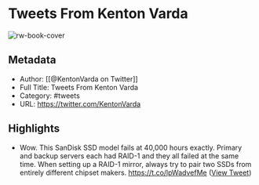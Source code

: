 # Tweets From Kenton Varda

![rw-book-cover](https://pbs.twimg.com/profile_images/1165386800191303680/MIYOrXsN.jpg)

## Metadata
- Author: [[@KentonVarda on Twitter]]
- Full Title: Tweets From Kenton Varda
- Category: #tweets
- URL: https://twitter.com/KentonVarda

## Highlights
- Wow. This SanDisk SSD model fails at 40,000 hours exactly. Primary and backup servers each had RAID-1 and they all failed at the same time.
  When setting up a RAID-1 mirror, always try to pair two SSDs from entirely different chipset makers. https://t.co/lpWadvefMe ([View Tweet](https://twitter.com/KentonVarda/status/1545814996726304770))
